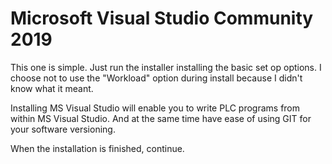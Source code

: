 # Microsoft Visual Studio Community 2019

This one is simple. Just run the installer installing the basic set op options.
I choose not to use the "Workload" option during install because I didn't know what it meant.

Installing MS Visual Studio will enable you to write PLC programs from within MS Visual Studio. And at the same time have ease of using GIT for your software versioning.

When the installation is finished, continue.
